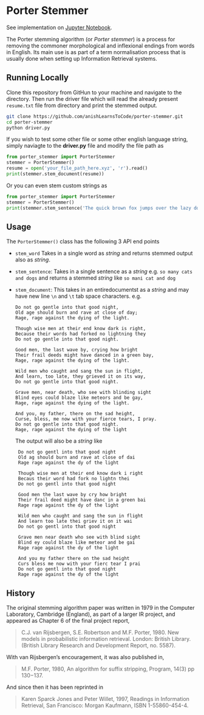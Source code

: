 # Porter Stemmer

See implementation on 
[Jupyter Notebook](porter-stemmer-algorithm.ipynb).

The Porter stemming algorithm (or _Porter stemmer_) is a process for removing the 
commoner morphological and inflexional endings from words in English. Its main use is 
as part of a term normalisation process that is usually done when setting up 
Information Retrieval systems.

## Running Locally
Clone this repository from GitHun to your machine and navigate to the directory. Then run the 
driver file which will read the already present `resume.txt` file from directory and print the 
stemmed output. 
```bash
git clone https://github.com/anishLearnsToCode/porter-stemmer.git
cd porter-stemmer
python driver.py
```

If you wish to test some other file or some other english language string, simply naviagte to
the __driver.py__ file and modify the file path as
```python
from porter_stemmer import PorterStemmer
stemmer = PorterStemmer()
resume = open('your_file_path_here.xyz', 'r').read()
print(stemmer.stem_document(resume))
```

Or you can even stem custom strings as
```python
from porter_stemmer import PorterStemmer
stemmer = PorterStemmer()
print(stemmer.stem_sentence('The quick brown fox jumps over the lazy dog'))
``` 

## Usage
The `PorterStemmer()` class has the following 3 API end points
- `stem_word` Takes in a single word as _string_ and returns stemmed output also as _string_.
- `stem_sentence`: Takes in a single sentence as a _string_ e.g. `so many cats and dogs` and returns a
    stemmed _string_ like `so mani cat and dog`
- `stem_document`: This takes in an entiredocumentst as a _string_ and may have new line `\n` and `\t`
    tab space characters. e.g.
    ```text
    Do not go gentle into that good night,
    Old age should burn and rave at close of day;
    Rage, rage against the dying of the light.
    
    Though wise men at their end know dark is right,
    Because their words had forked no lightning they
    Do not go gentle into that good night.
    
    Good men, the last wave by, crying how bright
    Their frail deeds might have danced in a green bay,
    Rage, rage against the dying of the light.
    
    Wild men who caught and sang the sun in flight,
    And learn, too late, they grieved it on its way,
    Do not go gentle into that good night.
    
    Grave men, near death, who see with blinding sight
    Blind eyes could blaze like meteors and be gay,
    Rage, rage against the dying of the light.
    
    And you, my father, there on the sad height,
    Curse, bless, me now with your fierce tears, I pray.
    Do not go gentle into that good night.
    Rage, rage against the dying of the light
    ```
  
  The output will also be a _string_ like 
  ```text
   Do not go gentl into that good night
   Old ag should burn and rave at close of dai
   Rage rage against the dy of the light

   Though wise men at their end know dark i right
   Becaus their word had fork no lightn thei
   Do not go gentl into that good night

   Good men the last wave by cry how bright
   Their frail deed might have danc in a green bai
   Rage rage against the dy of the light

   Wild men who caught and sang the sun in flight
   And learn too late thei griev it on it wai
   Do not go gentl into that good night

   Grave men near death who see with blind sight
   Blind ey could blaze like meteor and be gai
   Rage rage against the dy of the light

   And you my father there on the sad height
   Curs bless me now with your fierc tear I prai
   Do not go gentl into that good night
   Rage rage against the dy of the light
  ``` 


## History
The original stemming algorithm paper was written in 1979 in the Computer Laboratory, Cambridge (England), as part of 
a larger IR project, and appeared as Chapter 6 of the final project report,

> C.J. van Rijsbergen, S.E. Robertson and M.F. Porter, 1980. New models in probabilistic information retrieval. 
>London: British Library. (British Library Research and Development Report, no. 5587).

With van Rijsbergen’s encouragement, it was also published in,
> M.F. Porter, 1980, An algorithm for suffix stripping, Program, 14(3) pp 130−137.

And since then it has been reprinted in
> Karen Sparck Jones and Peter Willet, 1997, Readings in Information Retrieval, San Francisco: Morgan Kaufmann, 
>ISBN 1-55860-454-4.

